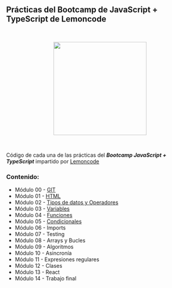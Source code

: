 ## Prácticas del Bootcamp de JavaScript + TypeScript de Lemoncode
<br>
<p align="center">
<img src="https://images.squarespace-cdn.com/content/v1/56cdb491a3360cdd18de5e16/1536153413819-R1MYY9PC7NFCXX85EJMV/1.png" width="250">
</p>
<br>

Código de cada una de las prácticas del ***Bootcamp JavaScript + TypeScript*** impartido por [Lemoncode](https://lemoncode.net/)

### **Contenido:**
* Módulo 00 - [GIT](https://github.com/juanjopareja/bootcamp-js-ts-lemoncode/tree/main/M%C3%B3dulo%2000%20-%20GIT)
* Módulo 01 - [HTML](https://github.com/juanjopareja/bootcamp-js-ts-lemoncode/tree/main/M%C3%B3dulo%2001%20-%20HTML)
* Módulo 02 - [Tipos de datos y Operadores](https://github.com/juanjopareja/bootcamp-js-ts-lemoncode/tree/main/M%C3%B3dulo%2002%20-%20Tipos%20de%20datos%20y%20Operadores)
* Módulo 03 - [Variables](https://github.com/juanjopareja/bootcamp-js-ts-lemoncode/tree/main/M%C3%B3dulo%2003%20-%20Variables)
* Módulo 04 - [Funciones](https://github.com/juanjopareja/bootcamp-js-ts-lemoncode/tree/main/M%C3%B3dulo%2004%20-%20Funciones)
* Módulo 05 - [Condicionales](https://github.com/juanjopareja/bootcamp-js-ts-lemoncode/tree/main/M%C3%B3dulo%2005%20-%20Condicionales)
* Módulo 06 - Imports
* Módulo 07 - Testing
* Módulo 08 - Arrays y Bucles
* Módulo 09 - Algoritmos
* Módulo 10 - Asincronía
* Módulo 11 - Expresiones regulares
* Módulo 12 - Clases
* Módulo 13 - React
* Módulo 14 - Trabajo final
